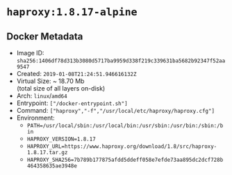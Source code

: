 # `haproxy:1.8.17-alpine`

## Docker Metadata

- Image ID: `sha256:1406df78d313b3080d5717ba9959d338f219c339631ba5682b92347f52aa9547`
- Created: `2019-01-08T21:24:51.946616132Z`
- Virtual Size: ~ 18.70 Mb  
  (total size of all layers on-disk)
- Arch: `linux`/`amd64`
- Entrypoint: `["/docker-entrypoint.sh"]`
- Command: `["haproxy","-f","/usr/local/etc/haproxy/haproxy.cfg"]`
- Environment:
  - `PATH=/usr/local/sbin:/usr/local/bin:/usr/sbin:/usr/bin:/sbin:/bin`
  - `HAPROXY_VERSION=1.8.17`
  - `HAPROXY_URL=https://www.haproxy.org/download/1.8/src/haproxy-1.8.17.tar.gz`
  - `HAPROXY_SHA256=7b789b177875afdd5ddeff058e7efde73aa895dc2dcf728b464358635ae3948e`
